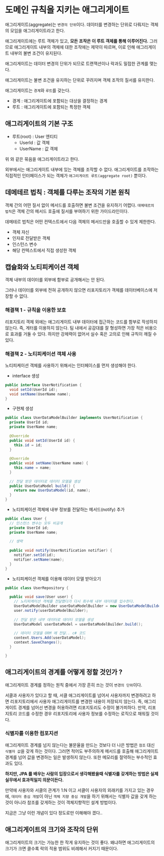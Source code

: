 # 도메인 규칙을 지키는 애그리게이트

애그리게이트(aggregate)는 `변경의 단위`이다. 데이터를 변경하는 단위로 다뤄지는 객체의 모임을 애그리게이트라고 한다.

애그리게이트에는 루트 객체가 있고, __모든 조작은 이 루트 객체를 통해 이루어진다.__ 그러므로 애그리게이트 내부의 객체에 대한 조작에는 제약이 따르며,
이로 인해 애그리게이트 내부의 불변 조건이 유지된다.

애그리게이트는 데이터 변경의 단위가 되므로 트랜잭션이나 락과도 밀접한 관계를 맺는다.

애그리게이트는 불변 조건을 유지하는 단위로 꾸려지며 객체 조작의 질서를 유지한다.

애그리게이트는 `경계`와 `루트`를 갖는다.

- 경계 : 애그리게이트에 포함되는 대상을 결정하는 경계
- 루트 : 애그리게이트에 포함되는 특정한 객체

## 애그리게이트의 기본 구조

- 루트(root) : User 엔티티 
  - UserId : 값 객체
  - UserName : 값 객체

위 와 같은 묶음을 애그리게이트라고 한다.

외부에서는 애그리게이트 내부에 있는 객체를 조작할 수 없다. 애그리게이트를 조작하는 직접적인 인터페이스가 되는 객체가 `애그리게이트 루트(aggregate root)` 뿐이다.

## 데메테르 법칙 : 객체를 다루는 조작의 기본 원칙

객체 간의 어떤 질서 없이 메서드를 호출하면 불변 조건을 유지하기 어렵다. `데메테르의 법칙`은 객체 간의 메서드 호출에 질서를 부여하기 위한 가이드라인이다.

데메테르 법칙은 어떤 컨텍스트에서 다음 객체의 메서드만을 호출할 수 있게 제한한다.

- 객체 자신
- 인자로 전달받은 객체
- 인스턴스 변수
- 해당 컨텍스트에서 직접 생성한 객체

## 캡슐화와 노티피케이션 객체

객체 내부의 데이터를 외부에 함부로 공개해서는 안 된다.

그러나 데이터를 외부에 전혀 공개하지 않으면 리포지토리가 객체를 데이터베이스에 저장할 수 없다.

### 해결책 1 - 규칙을 이용한 보호

리포지토리 객체 외에는 애그리게이트 내부 데이터에 접근하는 코드를 함부로 작성하지 않는다. 즉, 게터를 이용하지 않는다.
팀 내에서 공감대를 잘 형성하면 가장 적은 비용으로 효과를 거둘 수 있다. 하지만 강제력이 없어서 실수 혹은 고의로 인해 규칙이 깨질 수 있다.

### 해결책 2 - 노티피케이션 객체 사용

노티피케이션 객체를 사용하기 위해서는 인터페이스를 먼저 생성해야 한다.

- interface 생성

```java
public interface UserNotification {
  void setId(UserId id);
  void setName(UserName name);
}
```

- 구현체 생성

```java
public class UserDataModelBuilder implements UserNotification {
  private UserId id;
  private UserName name;
  
  @Override
  public void setId(UserId id) {
    this.id = id;
  }
  
  @Override
  public void setName(UserName name) {
    this.name = name;
  }
  
  // 전달 받은 데이터로 데이터 모델을 생성
  public UserDataModel build() {
    return new UserDataModel(id, name);
  }
}
```

- 노티피케이션 객체에 내부 정보를 전달하는 메서드(notify) 추가

```java
public class User {
  // 인스턴스 변수는 모두 비공개
  private UserId id;
  private UserName name;
  
  // 생략
  
  public void notify(UserNotification notifier) {
    notifier.setId(id);
    notifier.setName(name);
  }
}
```

- 노티피케이션 객체를 이용해 데이터 모델 받아오기

```java
public class UserRepository {
  
  public void save(User user) {
    // 노티피케이션 객체를 전달했다가 다시 회수해 내부 데이터를 입수한다.
    UserDataModelBuilder userDataModelBuilder = new UserDataModelBuilder();
    user.notify(userDataModelBuilder);
    
    // 전달 받은 내부 데이터로 데이터 모델을 생성
    UserDataModel userDataModel = userDataModelBuilder.build();
    
    // 데이터 모델을 ORM 에 전달.. c# 코드
    context.Users.Add(userDataModel);
    context.SaveChanges();
  }

}
```

## 애그리게이트의 경계를 어떻게 정할 것인가 ?

애그리게이트 경계를 정하는 원칙 중에서 가장 흔히 쓰는 것이 `변경의 단위`이다.

서클과 사용자가 있다고 할 때, 서클 애그리게이트를 넘어서 사용자까지 변경하려고 하면 리포지토리에서 사용자 애그리게이트를 변경한 내용이 저장되지 않는다. 즉, 애그리게이트 경계를 넘어선
변경을 허용하려면 리포지토리도 수정이 불가피하다. 만약, 리포지토리 코드를 수정한 경우 리포지토리에 사용자 정보를 수정하는 로직으로 채워질 것이다. 

### 식별자를 이용한 컴포지션

애그리게이트 경계를 넘지 않는다는 불문율을 만드는 것보다 더 나은 방법은 `참조` 대신 `식별자 값`을 갖게 하는 것이다. 그러면 적어도 부주의하게 메서드를 호출해 애그리게이트 경계를 넘어 값을 변경하는 일은 발생하지 않는다. 또한 메모리를 절약하는 부수적인 효과도 있다.

__하지만, JPA 를 배우는 사람의 입장으로서 생각해봤을때 식별자를 갖게하는 방법은 실제 실무에서 효과적일지 의문이든다.__

만약에 사용자와 서클의 관계가 1:N 이고 서클이 사용자의 외래키를 가지고 있는 경우에, `데이터 중심 개발`이 아닌 `객체 지향 중심 개발`을 하기 위해서는 식별자 값을 갖게 하는것이 아니라
참조를 갖게하는 것이 객체지향적인 설계 방법이다. 

지금은 그냥 이런 개념이 있다 정도로만 이해해야 겠다..

## 애그리게이트의 크기와 조작의 단위

애그리게이트의 크기는 가능한 한 작게 유지하는 것이 좋다. 왜냐하면 애그리게이트의 크기가 크면 클수록 락의 적용 범위도 비례해서 커지기 때문이다.
